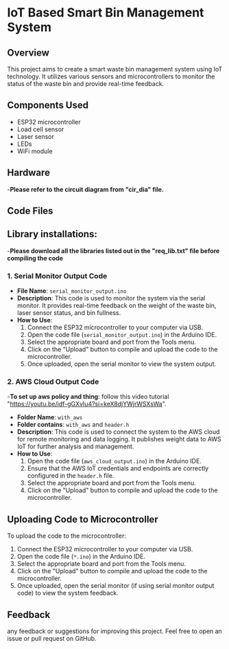 # IoT Based Smart Bin Management System

## Overview
This project aims to create a smart waste bin management system using IoT technology. It utilizes various sensors and microcontrollers to monitor the status of the waste bin and provide real-time feedback.

## Components Used
- ESP32 microcontroller
- Load cell sensor
- Laser sensor
- LEDs
- WiFi module

## Hardware 
-**Please refer to the circuit diagram from "cir_dia" file.**

## Code Files

## Library installations:
-**Please download all the libraries listed out in the "req_lib.txt" file before compiling the code**

### 1. Serial Monitor Output Code
- **File Name**: `serial_monitor_output.ino`
- **Description**: This code is used to monitor the system via the serial monitor. It provides real-time feedback on the weight of the waste bin, laser sensor status, and bin fullness.
- **How to Use**:
  1. Connect the ESP32 microcontroller to your computer via USB.
  2. Open the code file (`serial_monitor_output.ino`) in the Arduino IDE.
  3. Select the appropriate board and port from the Tools menu.
  4. Click on the "Upload" button to compile and upload the code to the microcontroller.
  5. Once uploaded, open the serial monitor to view the system output.

### 2. AWS Cloud Output Code
-**To set up aws policy and thing**: follow this video tutorial "https://youtu.be/idf-gGXvIu4?si=keX8djYWjrWSXsWa".
- **Folder Name**: `with_aws`
- **Folder contains**: `with_aws` and `header.h`
- **Description**: This code is used to connect the system to the AWS cloud for remote monitoring and data logging. It publishes weight data to AWS IoT for further analysis and management.
- **How to Use**:
  1. Open the code file (`aws_cloud_output.ino`) in the Arduino IDE.
  2. Ensure that the AWS IoT credentials and endpoints are correctly configured in the `header.h` file.
  3. Select the appropriate board and port from the Tools menu.
  4. Click on the "Upload" button to compile and upload the code to the microcontroller.

## Uploading Code to Microcontroller
To upload the code to the microcontroller:
1. Connect the ESP32 microcontroller to your computer via USB.
2. Open the code file (`*.ino`) in the Arduino IDE.
3. Select the appropriate board and port from the Tools menu.
4. Click on the "Upload" button to compile and upload the code to the microcontroller.
5. Once uploaded, open the serial monitor (if using serial monitor output code) to view the system feedback.

## Feedback
any feedback or suggestions for improving this project. Feel free to open an issue or pull request on GitHub.
